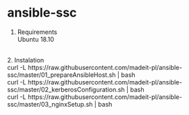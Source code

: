 # ansible-ssc

1. Requirements<br/>
 Ubuntu 18.10
 <br/>
2. Instalation<br/>
 curl -L https://raw.githubusercontent.com/madeit-pl/ansible-ssc/master/01_prepareAnsibleHost.sh | bash<br/>
 curl -L https://raw.githubusercontent.com/madeit-pl/ansible-ssc/master/02_kerberosConfiguration.sh | bash<br/>
 curl -L https://raw.githubusercontent.com/madeit-pl/ansible-ssc/master/03_nginxSetup.sh | bash<br/>
